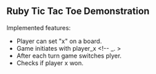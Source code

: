 ## Ruby Tic Tac Toe Demonstration

Implemented features:

* Player can set "x" on a board.
* Game initiates with player_x <!-- _. >
* After each turn game switches plyer.
* Checks if player x won.


